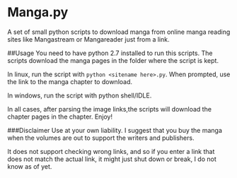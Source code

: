 Manga.py
========

A set of small python scripts to download manga from online manga reading sites like Mangastream or Mangareader just from a link.

##Usage
You need to have python 2.7 installed to run this scripts. The scripts download the manga pages in the folder where the script is kept.

In linux, run the script with `python <sitename here>.py`. When prompted, use the link to the manga chapter to download.

In windows, run the script with python shell/IDLE.

In all cases, after parsing the image links,the scripts will download the chapter pages in the chapter. Enjoy!

###Disclaimer
Use at your own liability. I suggest that you buy the manga when the volumes are out to support the writers and publishers.

It does not support checking wrong links, and so if you enter a link that does not match the actual link, it might just shut down or break, I do not know as of yet.